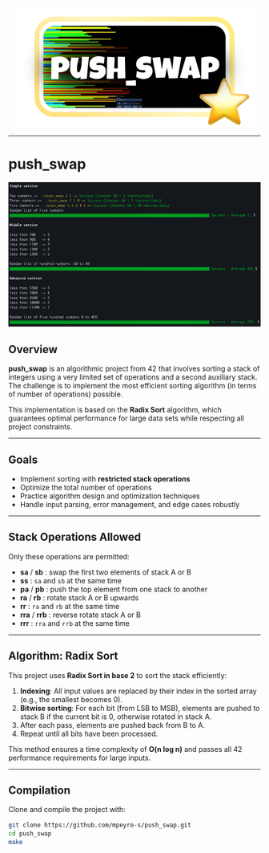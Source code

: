 <div align="center">
  <a href="https://github.com/mpeyre-s/push_swap">
    <img src="https://github.com/mpeyre-s/42_project_badges/raw/main/badges/push_swap_bonus.svg" alt="push_swap badge" />
  </a>
</div>

---
# push_swap

![Test de l'algorithme](assets/screenshot.png)



## Overview

**push_swap** is an algorithmic project from 42 that involves sorting a stack of integers using a very limited set of operations and a second auxiliary stack.  
The challenge is to implement the most efficient sorting algorithm (in terms of number of operations) possible.

This implementation is based on the **Radix Sort** algorithm, which guarantees optimal performance for large data sets while respecting all project constraints.

---

## Goals

- Implement sorting with **restricted stack operations**
- Optimize the total number of operations
- Practice algorithm design and optimization techniques
- Handle input parsing, error management, and edge cases robustly

---

## Stack Operations Allowed

Only these operations are permitted:

- **sa** / **sb** : swap the first two elements of stack A or B  
- **ss** : `sa` and `sb` at the same time  
- **pa** / **pb** : push the top element from one stack to another  
- **ra** / **rb** : rotate stack A or B upwards  
- **rr** : `ra` and `rb` at the same time  
- **rra** / **rrb** : reverse rotate stack A or B  
- **rrr** : `rra` and `rrb` at the same time

---

## Algorithm: Radix Sort

This project uses **Radix Sort in base 2** to sort the stack efficiently:

1. **Indexing**: All input values are replaced by their index in the sorted array (e.g., the smallest becomes 0).
2. **Bitwise sorting**: For each bit (from LSB to MSB), elements are pushed to stack B if the current bit is 0, otherwise rotated in stack A.
3. After each pass, elements are pushed back from B to A.
4. Repeat until all bits have been processed.

This method ensures a time complexity of **O(n log n)** and passes all 42 performance requirements for large inputs.

---

## Compilation

Clone and compile the project with:

```bash
git clone https://github.com/mpeyre-s/push_swap.git
cd push_swap
make
